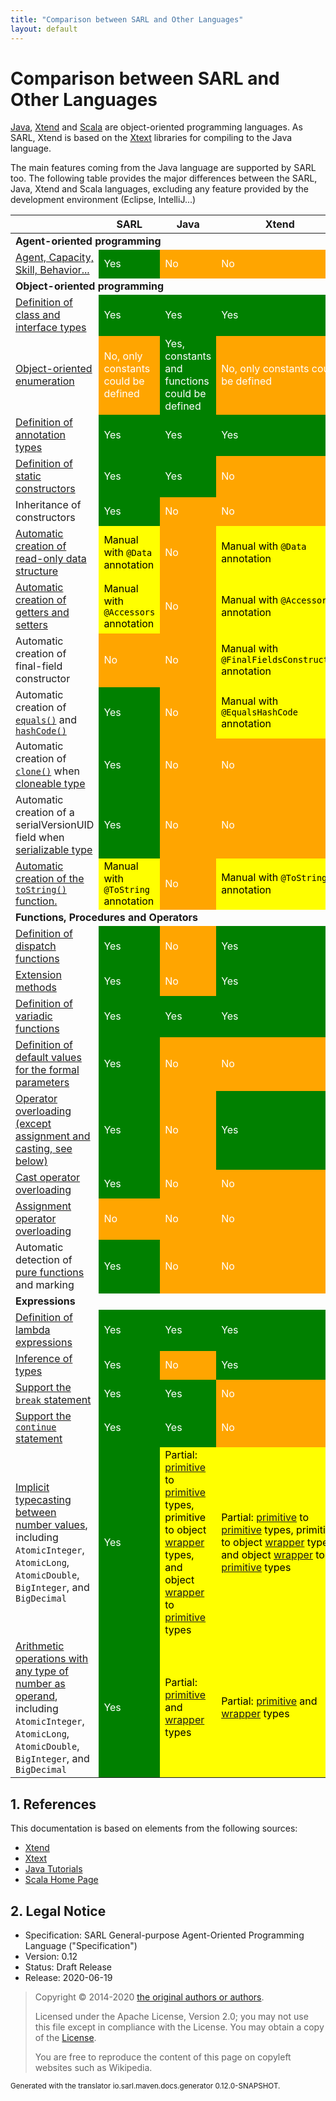 ```yaml
---
title: "Comparison between SARL and Other Languages"
layout: default
---
```


# Comparison between SARL and Other Languages

<a href="https://en.wikipedia.org/wiki/Java_(programming_language)">Java</a>, [Xtend](https://www.eclipse.org/xtend/) and
[Scala](http://scala-lang.org/) are object-oriented programming languages.
As SARL, Xtend is based on the [Xtext](https://www.eclipse.org/Xtext/) libraries for compiling to the Java language.

The main features coming from the Java language are supported by SARL too. The following table provides the major
differences between the SARL, Java, Xtend and Scala languages, excluding any feature provided by the development
environment (Eclipse, IntelliJ...)

<table><thead>
<tr><th></th><th>SARL</th><th>Java</th><th>Xtend</th><th>Scala</th></tr>
</thead><tbody>
<tr><td colspan=5><strong>Agent-oriented programming</strong></td></tr>
<tr><td><a href="../index.html#agent-oriented-programming">Agent, Capacity, Skill, Behavior...</a></td>
			<td style="background: green; color: white;">Yes</td>
			<td style="background: orange; color: white;">No</td>
			<td style="background: orange; color: white;">No</td>
			<td style="background: yellow; color: black;">Partial: actor paradigm</td></tr>
<tr><td colspan=5><strong>Object-oriented programming</strong></td></tr>
<tr><td><a href="./OOP.html">Definition of class and interface types</a></td>
			<td style="background: green; color: white;">Yes</td>
			<td style="background: green; color: white;">Yes</td>
			<td style="background: green; color: white;">Yes</td>
			<td style="background: green; color: white;">Yes</td></tr>
<tr><td><a href="./OOP.html#enumeration">Object-oriented enumeration</a>
			<td style="background: orange; color: white;">No, only constants could be defined</td>
			<td style="background: green; color: white;">Yes, constants and functions could be defined</td>
			<td style="background: orange; color: white;">No, only constants could be defined</td>
			<td style="background: green; color: white;">Yes, constants and functions could be defined</td></tr>
<tr><td><a href="./OOP.html#annotation-type">Definition of annotation types</a></td>
			<td style="background: green; color: white;">Yes</td>
			<td style="background: green; color: white;">Yes</td>
			<td style="background: green; color: white;">Yes</td>
			<td style="background: green; color: white;">Yes</td></tr>
<tr><td><a href="./OOP.html#static-constructor-definition">Definition of static constructors</a></td>
			<td style="background: green; color: white;">Yes</td>
			<td style="background: green; color: white;">Yes</td>
			<td style="background: orange; color: white;">No</td>
			<td style="background: yellow; color: black;">See companion object</td></tr>
<tr><td>Inheritance of constructors</td>
			<td style="background: green; color: white;">Yes</td>
			<td style="background: orange; color: white;">No</td>
			<td style="background: orange; color: white;">No</td>
			<td style="background: orange; color: white;">No</td></tr>
<tr><td><a href="./general/ActiveAnnotations.html#Data">Automatic creation of read-only data structure</a></td>
			<td style="background: yellow; color: black;">Manual with <code>@Data</code> annotation</td>
			<td style="background: orange; color: white;">No</td>
			<td style="background: yellow; color: black;">Manual with <code>@Data</code> annotation</td>
			<td style="background: orange; color: white;">No</td></tr>
<tr><td><a href="./general/ActiveAnnotations.html#Accessors">Automatic creation of getters and setters</a></td>
			<td style="background: yellow; color: black;">Manual with <code>@Accessors</code> annotation</td>
			<td style="background: orange; color: white;">No</td>
			<td style="background: yellow; color: black;">Manual with <code>@Accessors</code> annotation</td>
			<td style="background: green; color: white;">Yes</td></tr>
<tr><td>Automatic creation of final-field constructor</td>
			<td style="background: orange; color: white;">No</td>
			<td style="background: orange; color: white;">No</td>
			<td style="background: yellow; color: black;">Manual with <code>@FinalFieldsConstructor</code> annotation</td>
			<td style="background: orange; color: white;">No</td></tr>
<tr><td>Automatic creation of <a href="https://docs.oracle.com/javase/8/docs/api/java/lang/Object.html#equals-java.lang.Object-"><code>equals()</code></a>
            and <a href="https://docs.oracle.com/javase/8/docs/api/java/lang/Object.html#hashCode--"><code>hashCode()</code></a></td>
			<td style="background: green; color: white;">Yes</td>
			<td style="background: orange; color: white;">No</td>
			<td style="background: yellow; color: black;">Manual with <code>@EqualsHashCode</code> annotation</td>
			<td style="background: green; color: white;">Yes, see case class</td></tr>
<tr><td>Automatic creation of <a href="https://docs.oracle.com/javase/8/docs/api/java/lang/Object.html#clone--"><code>clone()</code></a>
            when <a href="https://docs.oracle.com/javase/8/docs/api/java/lang/Cloneable.html">cloneable type</a></td>
			<td style="background: green; color: white;">Yes</td>
			<td style="background: orange; color: white;">No</td>
			<td style="background: orange; color: white;">No</td>
			<td style="background: green; color: white;">Yes</td></tr>
<tr><td>Automatic creation of a serialVersionUID field when
        <a href="https://docs.oracle.com/javase/8/docs/api/java/io/Serializable.html">serializable type</a></td>
			<td style="background: green; color: white;">Yes</td>
			<td style="background: orange; color: white;">No</td>
			<td style="background: orange; color: white;">No</td>
			<td style="background: yellow; color: black;">Manual with <code>@SerialVersionUID</code></td></tr>
<tr><td><a href="./general/ActiveAnnotations.html#ToString">Automatic creation of the <code>toString()</code> function.</a></td>
			<td style="background: yellow; color: black;">Manual with <code>@ToString</code> annotation</td>
			<td style="background: orange; color: white;">No</td>
			<td style="background: yellow; color: black;">Manual with <code>@ToString</code> annotation</td>
			<td style="background: green; color: white;">Yes, see case class</td></tr>
<tr><td colspan=5><strong>Functions, Procedures and Operators</strong></td></tr>
<tr><td><a href="./general/FuncDecls.html#7-dispatch-function">Definition of dispatch functions</a></td>
			<td style="background: green; color: white;">Yes</td>
			<td style="background: orange; color: white;">No</td>
			<td style="background: green; color: white;">Yes</td>
			<td style="background: orange; color: white;">No</td></tr>
<tr><td><a href="./general/Extension.html">Extension methods</a></td>
			<td style="background: green; color: white;">Yes</td>
			<td style="background: orange; color: white;">No</td>
			<td style="background: green; color: white;">Yes</td>
			<td style="background: green; color: white;">Yes</td></tr>
<tr><td><a href="./general/FuncDecls.html#variadic-function">Definition of variadic functions</a></td>
			<td style="background: green; color: white;">Yes</td>
			<td style="background: green; color: white;">Yes</td>
			<td style="background: green; color: white;">Yes</td>
			<td style="background: green; color: white;">Yes</td></tr>
<tr><td><a href="./general/FuncDecls.html#default-value-for-the-formal-parameters">Definition of default values for the formal parameters</a></td>
			<td style="background: green; color: white;">Yes</td>
			<td style="background: orange; color: white;">No</td>
			<td style="background: orange; color: white;">No</td>
			<td style="background: green; color: white;">Yes</td></tr>
<tr><td><a href="./general/Operators.html#operator-overloading">Operator overloading (except assignment and casting, see below)</a></td>
			<td style="background: green; color: white;">Yes</td>
			<td style="background: orange; color: white;">No</td>
			<td style="background: green; color: white;">Yes</td>
			<td style="background: green; color: white;">Yes</td></tr>
<tr><td><a href="./general/Cast.html">Cast operator overloading</a></td>
			<td style="background: green; color: white;">Yes</td>
			<td style="background: orange; color: white;">No</td>
			<td style="background: orange; color: white;">No</td>
			<td style="background: orange; color: white;">No</td></tr>
<tr><td><a href="./general/Operators.html">Assignment operator overloading</a></td>
			<td style="background: orange; color: white;">No</td>
			<td style="background: orange; color: white;">No</td>
			<td style="background: orange; color: white;">No</td>
			<td style="background: orange; color: white;">No</td></tr>
<tr><td>Automatic detection of <a href="http://download.eclipse.org/modeling/tmf/xtext/javadoc/2.9/org/eclipse/xtext/xbase/lib/Pure.html">pure functions</a> and marking</td>
			<td style="background: green; color: white;">Yes</td>
			<td style="background: orange; color: white;">No</td>
			<td style="background: orange; color: white;">No</td>
			<td style="background: orange; color: white;">No</td></tr>
<tr><td colspan=5><strong>Expressions</strong></td></tr>
<tr><td><a href="./general/Lambda.html">Definition of lambda expressions</a></td>
			<td style="background: green; color: white;">Yes</td>
			<td style="background: green; color: white;">Yes</td>
			<td style="background: green; color: white;">Yes</td>
			<td style="background: green; color: white;">Yes</td></tr>
<tr><td><a href="./general/VarDecls.html#typing">Inference of types</a></td>
			<td style="background: green; color: white;">Yes</td>
			<td style="background: orange; color: white;">No</td>
			<td style="background: green; color: white;">Yes</td>
			<td style="background: green; color: white;">Yes</td></tr>
<tr><td><a href="./general/LoopExpression.html#breaking-a-loop">Support the <code>break</code> statement</a></td>
			<td style="background: green; color: white;">Yes</td>
			<td style="background: green; color: white;">Yes</td>
			<td style="background: orange; color: white;">No</td>
			<td style="background: green; color: white;">Yes</td></tr>
<tr><td><a href="./general/LoopExpression.html#jump-to-the-next-iteration">Support the <code>continue</code> statement</a></td>
			<td style="background: green; color: white;">Yes</td>
			<td style="background: green; color: white;">Yes</td>
			<td style="background: orange; color: white;">No</td>
			<td style="background: green; color: white;">Yes</td></tr>
<tr><td><a href="./general/Cast.html#implicit-conversions">Implicit typecasting between number values</a>, including <code>AtomicInteger</code>, <code>AtomicLong</code>, <code>AtomicDouble</code>, <code>BigInteger</code>, and <code>BigDecimal</code></td>
			<td style="background: green; color: white;">Yes</td>
			<td style="background: yellow; color: black;">Partial: <a href="./general/Types.html#primitive-types">primitive</a> to <a href="./general/Types.html#primitive-types">primitive</a> types, primitive to object <a href="./general/Types.html#primitive-types">wrapper</a> types, and object <a href="./general/Types.html#primitive-types">wrapper</a> to <a href="./general/Types.html#primitive-types">primitive</a> types</td>
			<td style="background: yellow; color: black;">Partial: <a href="./general/Types.html#primitive-types">primitive</a> to <a href="./general/Types.html#primitive-types">primitive</a> types, primitive to object <a href="./general/Types.html#primitive-types">wrapper</a> types, and object <a href="./general/Types.html#primitive-types">wrapper</a> to <a href="./general/Types.html#primitive-types">primitive</a> types</td>
			<td style="background: green; color: white;">Yes</td></tr>
<tr><td><a href="./general/Operators.html">Arithmetic operations with any type of number as operand</a>, including <code>AtomicInteger</code>, <code>AtomicLong</code>, <code>AtomicDouble</code>, <code>BigInteger</code>, and <code>BigDecimal</code></td>
			<td style="background: green; color: white;">Yes</td>
			<td style="background: yellow; color: black;">Partial: <a href="./general/Types.html#primitive-types">primitive</a> and <a href="./general/Types.html#primitive-types">wrapper</a> types</td>
			<td style="background: yellow; color: black;">Partial: <a href="./general/Types.html#primitive-types">primitive</a> and <a href="./general/Types.html#primitive-types">wrapper</a> types</td>
			<td style="background: green; color: white;">Yes</td></tr>
</tbody></table>


## 1. References

This documentation is based on elements from the following sources:

* [Xtend](https://www.eclipse.org/xtend/documentation.html)
* [Xtext](https://www.eclipse.org/Xtext/documentation.html)
* [Java Tutorials](https://docs.oracle.com/javase/tutorial/)
* [Scala Home Page](https://www.scala-lang.org/)



## 2. Legal Notice

* Specification: SARL General-purpose Agent-Oriented Programming Language ("Specification")
* Version: 0.12
* Status: Draft Release
* Release: 2020-06-19

> Copyright &copy; 2014-2020 [the original authors or authors](http://www.sarl.io/about/index.html).
>
> Licensed under the Apache License, Version 2.0;
> you may not use this file except in compliance with the License.
> You may obtain a copy of the [License](http://www.apache.org/licenses/LICENSE-2.0).
>
> You are free to reproduce the content of this page on copyleft websites such as Wikipedia.

<small>Generated with the translator io.sarl.maven.docs.generator 0.12.0-SNAPSHOT.</small>